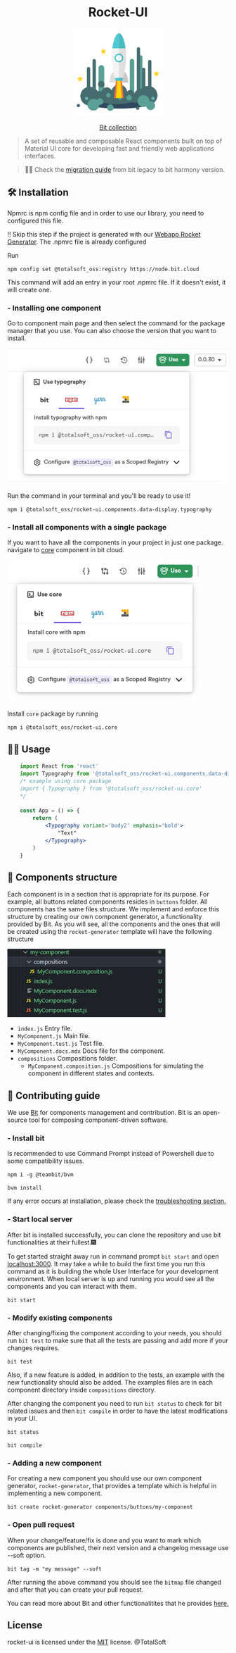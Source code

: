 <h1 align="center">Rocket-UI</h1>

<p align="center">
  <a href="https://bit.cloud/totalsoft_oss/rocket-ui">
    <img width="200" src="rocket-ui/utils/img/rocket.png">
  </a>
</p>

<p align="center">
  <a href="https://bit.cloud/totalsoft_oss/rocket-ui">Bit collection</a>
</p>

> A set of reusable and composable React components built on top of Material UI core for developing fast and friendly web applications interfaces.

> 👨‍🚀 Check the [migration guide](https://app.gitbook.com/o/awVgoXokQ8iqYbJLuD6c/s/I3UNecQp7m3xwC9LeO7G/) from bit legacy to bit harmony version.

## 🛠 Installation

Npmrc is npm config file and in order to use our library, you need to configured this file. 

‼ Skip this step if the project is generated with our [Webapp Rocket Generator](https://github.com/osstotalsoft/generator-webapp-rocket). The .npmrc file is already configured

Run 
```shell 
npm config set @totalsoft_oss:registry https://node.bit.cloud
```

This command will add an entry in your root .npmrc file. If it doesn't exist, it will create one.

### - Installing one component

Go to component main page and then select the command for the package manager that you use. You can also choose the version that you want to install.

<picture>
<img src ='rocket-ui/utils/img/installation.png'>
</picture>

Run the command in your terminal and you'll be ready to use it!
```shell 
npm i @totalsoft_oss/rocket-ui.components.data-display.typography
```

### - Install all components with a single package

If you want to have all the components in your project in just one package. navigate to [core](https://bit.cloud/totalsoft_oss/rocket-ui/core) component in bit cloud.

<picture>
<img src ='rocket-ui/utils/img/core.png'>
</picture>

Install `core` package by running
```shell
npm i @totalsoft_oss/rocket-ui.core
```

## 👷‍♂️ Usage

```jsx 
    import React from 'react'
    import Typography from '@totalsoft_oss/rocket-ui.components.data-display.typography'
    /* example using core package
    import { Typography } from '@totalsoft_oss/rocket-ui.core'
    */

    const App = () => {
        return (
            <Typography variant='body2' emphasis='bold'>
                "Text"
            </Typography>
        )
    }
```
## 🧬 Components structure

Each component is in a section that is appropriate for its purpose. For example, all buttons related components resides in `buttons` folder.
All components has the same files structure. 
We implement and enforce this structure by creating our own component generator, a functionality provided by Bit.
As you will see, all the components and the ones that will be created using the `rocket-generator` template will have the following structure

<picture>
<img src ='rocket-ui/utils/img/generator.PNG'>
</picture>

* `index.js`                           Entry file.
* `MyComponent.js`                     Main file.
* `MyComponent.test.js`                Test file.
* `MyComponent.docs.mdx`               Docs file for the component.
* `compositions`                       Compositions folder.
    * `MyComponent.composition.js`     Compositions for simulating the component in different states and contexts.


## 🔧 Contributing guide

 We use [Bit](https://bit.dev/) for components management and contribution. Bit is an open-source tool for composing component-driven software. 

### - Install bit
Is recommended to use Command Prompt instead of Powershell due to some compatibility issues.
```shell 
npm i -g @teambit/bvm
```
```shell
bvm install
```
If any error occurs at installation, please check the [troubleshooting section.](https://bit.dev/docs/reference/using-bvm#troubleshooting)


### - Start local server
After bit is installed successfully, you can clone the repository and use bit functionalities at their fullest.🎆

To get started straight away run in command prompt `bit start` and open [localhost:3000](http://localhost:3000). It may take a while to build the first time you run this command as it is building the whole User Interface for your development environment. When local server is up and running you would see all the components and you can interact with them.

```shell
bit start
```
### - Modify existing components
After changing/fixing the component according to your needs, you should run `bit test` to make sure that all the tests are passing and add more if your changes requires. 
```shell
bit test
```

Also, if a new feature is added, in addition to the tests, an example with the new functionality should also be added. The examples files are in each component directory inside `compositions` directory.

After changing the component you need to run `bit status` to check for bit related issues and then `bit compile` in order to have the latest modifications in your UI.

```shell 
bit status
```
```shell 
bit compile
```

### - Adding a new component
For creating a new component you should use our own component generator, `rocket-generator`, that provides a template which is helpful in implementing a new component.
```shell 
bit create rocket-generator components/buttons/my-component
```
### - Open pull request

When your change/feature/fix is done and you want to mark which components are published, their next version and a changelog message use --soft option.

```shell 
bit tag -m "my message" --soft
```

After running the above command you should see the `bitmap` file changed and after that you can create your pull request.

You can read more about Bit and other functionalitites that he provides [here.](https://bit.dev/docs/quick-start)

## License
rocket-ui is licensed under the [MIT](LICENSE) license. @TotalSoft
